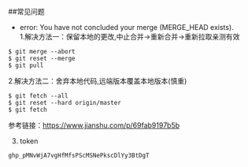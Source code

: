 ##常见问题  
+ error: You have not concluded your merge (MERGE_HEAD exists).  
1.解决方法一：保留本地的更改,中止合并->重新合并->重新拉取亲测有效 
``` 
$ git merge --abort
$ git reset --merge
$ git pull
```
2.解决方法二：舍弃本地代码,远端版本覆盖本地版本(慎重)
```
$ git fetch --all
$ git reset --hard origin/master
$ git fetch
```
参考链接：https://www.jianshu.com/p/69fab9197b5b 

3. token
```
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
```
